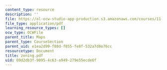 ```yaml
---
content_type: resource
description: ''
file: https://ol-ocw-studio-app-production.s3.amazonaws.com/courses/11-332j-urban-design-fall-2003/09d2db3f90954c63a949279e55ecde6f_zoning.pdf
file_type: application/pdf
learning_resource_types: []
ocw_type: OCWFile
parent_title: Maps
parent_type: CourseSection
parent_uid: e1ea2d99-f88d-f855-fe8f-532a7d8e76cc
resourcetype: Document
title: zoning.pdf
uid: 09d2db3f-9095-4c63-a949-279e55ecde6f
---
```

